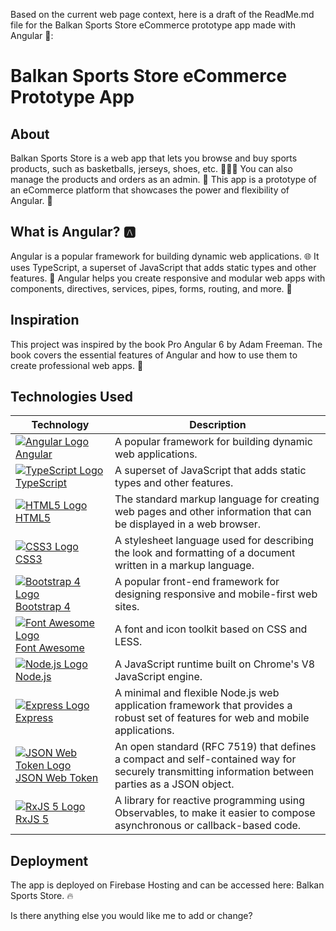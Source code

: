 Based on the current web page context, here is a draft of the ReadMe.md file for the Balkan Sports Store eCommerce prototype app made with Angular 🏀:

# Balkan Sports Store eCommerce Prototype App

## About
Balkan Sports Store is a web app that lets you browse and buy sports products, such as basketballs, jerseys, shoes, etc. 🏀👕👟 You can also manage the products and orders as an admin. 🔑 This app is a prototype of an eCommerce platform that showcases the power and flexibility of Angular. 💪

## What is Angular? 🅰️
Angular is a popular framework for building dynamic web applications. 🌐 It uses TypeScript, a superset of JavaScript that adds static types and other features. 📝 Angular helps you create responsive and modular web apps with components, directives, services, pipes, forms, routing, and more. 🧩

## Inspiration
This project was inspired by the book Pro Angular 6 by Adam Freeman. The book covers the essential features of Angular and how to use them to create professional web apps. 🙌

## Technologies Used
| Technology | Description |
|------------|-------------|
| [![Angular Logo](https://angular.io/assets/images/logos/angular/angular.svg) Angular](https://angular.io/) | A popular framework for building dynamic web applications. |
| [![TypeScript Logo](https://www.typescriptlang.org/favicon-32x32.png) TypeScript](https://www.typescriptlang.org/) | A superset of JavaScript that adds static types and other features. |
| [![HTML5 Logo](https://www.w3.org/html/logo/downloads/HTML5_Logo_512.png) HTML5](https://developer.mozilla.org/en-US/docs/Web/Guide/HTML/HTML5) | The standard markup language for creating web pages and other information that can be displayed in a web browser. |
| [![CSS3 Logo](https://upload.wikimedia.org/wikipedia/commons/thumb/d/d5/CSS3_logo_and_wordmark.svg/1200px-CSS3_logo_and_wordmark.svg.png) CSS3](https://developer.mozilla.org/en-US/docs/Web/CSS) | A stylesheet language used for describing the look and formatting of a document written in a markup language. |
| [![Bootstrap 4 Logo](https://getbootstrap.com/docs/4.0/assets/img/bootstrap-stack.png) Bootstrap 4](https://getbootstrap.com/) | A popular front-end framework for designing responsive and mobile-first web sites. |
| [![Font Awesome Logo](https://upload.wikimedia.org/wikipedia/commons/thumb/6/67/Font_Awesome_5_brands_react.svg/1200px-Font_Awesome_5_brands_react.svg.png) Font Awesome](https://fontawesome.com/) | A font and icon toolkit based on CSS and LESS. |
| [![Node.js Logo](https://nodejs.org/static/images/logos/nodejs-new-pantone-black.svg) Node.js](https://nodejs.org/) | A JavaScript runtime built on Chrome's V8 JavaScript engine. |
| [![Express Logo](https://upload.wikimedia.org/wikipedia/commons/thumb/6/64/Expressjs.png/330px-Expressjs.png) Express](https://expressjs.com/) | A minimal and flexible Node.js web application framework that provides a robust set of features for web and mobile applications. |
| [![JSON Web Token Logo](https://jwt.io/img/pic_logo.svg) JSON Web Token](https://jwt.io/) | An open standard (RFC 7519) that defines a compact and self-contained way for securely transmitting information between parties as a JSON object. |
| [![RxJS 5 Logo](https://rxjs.dev/assets/images/logos/logo.png) RxJS 5](https://rxjs.dev/) | A library for reactive programming using Observables, to make it easier to compose asynchronous or callback-based code. |

## Deployment
The app is deployed on Firebase Hosting and can be accessed here: Balkan Sports Store. 🔥

Is there anything else you would like me to add or change?
